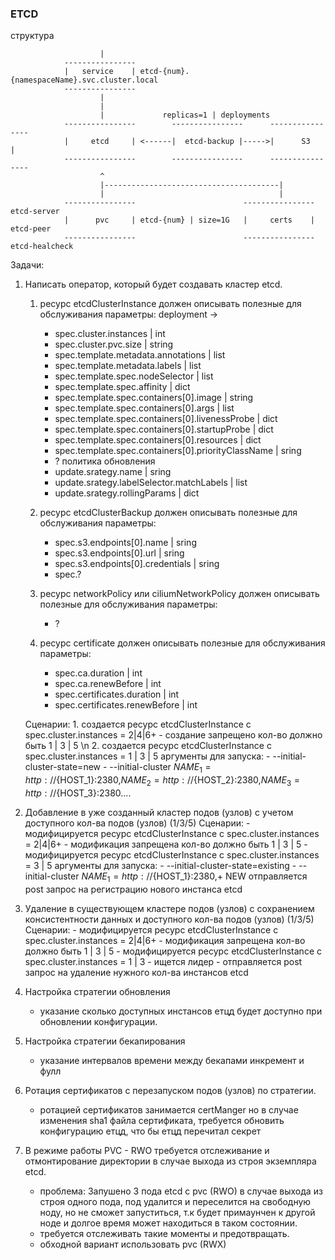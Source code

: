 ### ETCD

структура 


                        |       
                ----------------
                |   service    | etcd-{num}.{namespaceName}.svc.cluster.local
                ----------------
                        |
                        |
                        |             replicas=1 | deployments
                ----------------        ----------------      ----------------
                |     etcd     | <------|  etcd-backup |----->|      S3      |
                ----------------        ----------------      ----------------
                        ^
                        |---------------------------------------|
                        |                                       |
                ----------------                        ----------------    etcd-server
                |      pvc     | etcd-{num} | size=1G   |     certs    |    etcd-peer
                ----------------                        ----------------    etcd-healcheck



Задачи:

1) Написать оператор, который будет создавать кластер etcd.
    1. ресурс etcdСlusterInstance должен описывать полезные для обслуживания параметры:
        deployment ->
        - spec.cluster.instances                             | int
        - spec.cluster.pvc.size                              | string
        - spec.template.metadata.annotations                 | list 
        - spec.template.metadata.labels                      | list
        - spec.template.spec.nodeSelector                    | list
        - spec.template.spec.affinity                        | dict
        - spec.template.spec.containers[0].image             | string
        - spec.template.spec.containers[0].args              | list
        - spec.template.spec.containers[0].livenessProbe     | dict
        - spec.template.spec.containers[0].startupProbe      | dict
        - spec.template.spec.containers[0].resources         | dict
        - spec.template.spec.containers[0].priorityClassName | sring
        - ?
        политика обновления
        - update.srategy.name                                | sring
        - update.srategy.labelSelector.matchLabels           | list
        - update.srategy.rollingParams                       | dict

    2. ресурс etcdСlusterBackup должен описывать полезные для обслуживания параметры:
        - spec.s3.endpoints[0].name                          | sring
        - spec.s3.endpoints[0].url                           | sring
        - spec.s3.endpoints[0].credentials                   | sring
        - spec.?
    3. ресурс networkPolicy или ciliumNetworkPolicy должен описывать полезные для обслуживания параметры:
        - ?
    4. ресурс certificate должен описывать полезные для обслуживания параметры:
        - spec.ca.duration                                   | int
        - spec.ca.renewBefore                                | int
        - spec.certificates.duration                         | int
        - spec.certificates.renewBefore                      | int

    Сценарии:
        1. создается ресурс etcdСlusterInstance с spec.cluster.instances = 2|4|6+ - создание запрещено кол-во должно быть 1 | 3 | 5 \n
        2. создается ресурс etcdСlusterInstance с spec.cluster.instances = 1 | 3 | 5
            аргументы для запуска:
                - --initial-cluster-state=new
                - --initial-cluster ${NAME_1}=http://${HOST_1}:2380,${NAME_2}=http://${HOST_2}:2380,${NAME_3}=http://${HOST_3}:2380....

2) Добавление в уже созданный кластер подов (узлов) с учетом доступного кол-ва подов (узлов) (1/3/5)
    Сценарии:
        - модифицируется ресурс etcdСlusterInstance с spec.cluster.instances = 2|4|6+ - модификация запрещена кол-во должно быть 1 | 3 | 5
        - модифицируется ресурс etcdСlusterInstance с spec.cluster.instances = 3 | 5
            аргументы для запуска:
                - --initial-cluster-state=existing
                - --initial-cluster ${NAME_1}=http://${HOST_1}:2380,+ NEW
            отправляется post запрос на регистрацию нового инстанса etcd

3) Удаление в существующем кластере подов (узлов) с сохранением консистентности данных и доступного кол-ва подов (узлов) (1/3/5)
    Сценарии:
        - модифицируется ресурс etcdСlusterInstance с spec.cluster.instances = 2|4|6+ - модификация запрещена кол-во должно быть 1 | 3 | 5
        - модифицируется ресурс etcdСlusterInstance с spec.cluster.instances = 1 | 3 
            - ищется лидер
            - отправляется post запрос на удаление нужного кол-ва инстансов etcd

4) Настройка стратегии обновления
    - указание сколько доступных инстансов етцд будет доступно при обновлении конфигурации.

5) Настройка стратегии бекапирования
    - указание интервалов времени между бекапами инкремент и фулл

6) Ротация сертификатов с перезапуском подов (узлов) по стратегии.
    - ротацией сертификатов занимается certManger но в случае изменения sha1 файла сертификата, требуется обновить конфигурацию етцд, что бы етцд перечитал секрет

7) В режиме работы PVC - RWO  требуется отслеживание и отмонтирование директории в случае выхода из строя экземпляра etcd.
    - проблема:
        Запушено 3 пода etcd с pvc (RWO) в случае выхода из строя одного пода, под удалится и переселится на свободную ноду, но 
        не сможет запуститься, т.к будет примаунчен к другой ноде и долгое время может находиться в таком состоянии.
    - требуется отслеживать такие моменты и предотвращать.
    - обходной вариант использовать pvc (RWX)
